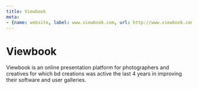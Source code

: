 ```yaml
---
title: Viewbook
meta:
- {name: website, label: www.viewbook.com, url: http://www.viewbook.com/}
---
```

# Viewbook 
Viewbook is an online presentation platform for photographers and creatives for which bd creations was active the last 4 years in improving their software and user galleries.
